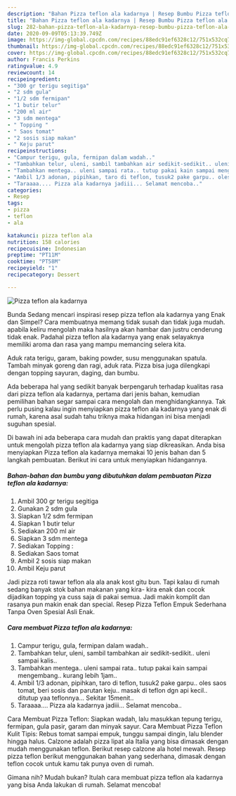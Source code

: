 ```yaml
---
description: "Bahan Pizza teflon ala kadarnya | Resep Bumbu Pizza teflon ala kadarnya Yang Mudah Dan Praktis"
title: "Bahan Pizza teflon ala kadarnya | Resep Bumbu Pizza teflon ala kadarnya Yang Mudah Dan Praktis"
slug: 282-bahan-pizza-teflon-ala-kadarnya-resep-bumbu-pizza-teflon-ala-kadarnya-yang-mudah-dan-praktis
date: 2020-09-09T05:13:39.749Z
image: https://img-global.cpcdn.com/recipes/88edc91ef6328c12/751x532cq70/pizza-teflon-ala-kadarnya-foto-resep-utama.jpg
thumbnail: https://img-global.cpcdn.com/recipes/88edc91ef6328c12/751x532cq70/pizza-teflon-ala-kadarnya-foto-resep-utama.jpg
cover: https://img-global.cpcdn.com/recipes/88edc91ef6328c12/751x532cq70/pizza-teflon-ala-kadarnya-foto-resep-utama.jpg
author: Francis Perkins
ratingvalue: 4.9
reviewcount: 14
recipeingredient:
- "300 gr terigu segitiga"
- "2 sdm gula"
- "1/2 sdm fermipan"
- "1 butir telur"
- "200 ml air"
- "3 sdm mentega"
- " Topping "
- " Saos tomat"
- "2 sosis siap makan"
- " Keju parut"
recipeinstructions:
- "Campur terigu, gula, fermipan dalam wadah.."
- "Tambahkan telur, uleni, sambil tambahkan air sedikit-sedikit.. uleni sampai kalis.."
- "Tambahkan mentega.. uleni sampai rata.. tutup pakai kain sampai mengembang.. kurang lebih 1jam.."
- "Ambil 1/3 adonan, pipihkan, taro di teflon, tusuk2 pake garpu.. oles saos tomat, beri sosis dan parutan keju.. masak di teflon dgn api kecil.. ditutup yaa teflonnya... Sekitar 15menit.."
- "Taraaaa.... Pizza ala kadarnya jadiii... Selamat mencoba.."
categories:
- Resep
tags:
- pizza
- teflon
- ala

katakunci: pizza teflon ala 
nutrition: 158 calories
recipecuisine: Indonesian
preptime: "PT11M"
cooktime: "PT58M"
recipeyield: "1"
recipecategory: Dessert

---
```



![Pizza teflon ala kadarnya](https://img-global.cpcdn.com/recipes/88edc91ef6328c12/751x532cq70/pizza-teflon-ala-kadarnya-foto-resep-utama.jpg)

Bunda Sedang mencari inspirasi resep pizza teflon ala kadarnya yang Enak dan Simpel? Cara membuatnya memang tidak susah dan tidak juga mudah. apabila keliru mengolah maka hasilnya akan hambar dan justru cenderung tidak enak. Padahal pizza teflon ala kadarnya yang enak selayaknya memiliki aroma dan rasa yang mampu memancing selera kita.

Aduk rata terigu, garam, baking powder, susu menggunakan spatula. Tambah minyak goreng dan ragi, aduk rata. Pizza bisa juga dilengkapi dengan topping sayuran, daging, dan bumbu.

Ada beberapa hal yang sedikit banyak berpengaruh terhadap kualitas rasa dari pizza teflon ala kadarnya, pertama dari jenis bahan, kemudian pemilihan bahan segar sampai cara mengolah dan menghidangkannya. Tak perlu pusing kalau ingin menyiapkan pizza teflon ala kadarnya yang enak di rumah, karena asal sudah tahu triknya maka hidangan ini bisa menjadi suguhan spesial.


Di bawah ini ada beberapa cara mudah dan praktis yang dapat diterapkan untuk mengolah pizza teflon ala kadarnya yang siap dikreasikan. Anda bisa menyiapkan Pizza teflon ala kadarnya memakai 10 jenis bahan dan 5 langkah pembuatan. Berikut ini cara untuk menyiapkan hidangannya.

<!--inarticleads1-->

##### Bahan-bahan dan bumbu yang dibutuhkan dalam pembuatan Pizza teflon ala kadarnya:

1. Ambil 300 gr terigu segitiga
1. Gunakan 2 sdm gula
1. Siapkan 1/2 sdm fermipan
1. Siapkan 1 butir telur
1. Sediakan 200 ml air
1. Siapkan 3 sdm mentega
1. Sediakan  Topping :
1. Sediakan  Saos tomat
1. Ambil 2 sosis siap makan
1. Ambil  Keju parut


Jadi pizza roti tawar teflon ala ala anak kost gitu bun. Tapi kalau di rumah sedang banyak stok bahan makanan yang kira- kira enak dan cocok dijadikan topping ya cuss saja di pakai semua. Jadi makin komplit dan rasanya pun makin enak dan special. Resep Pizza Teflon Empuk Sederhana Tanpa Oven Spesial Asli Enak. 

<!--inarticleads2-->

##### Cara membuat Pizza teflon ala kadarnya:

1. Campur terigu, gula, fermipan dalam wadah..
1. Tambahkan telur, uleni, sambil tambahkan air sedikit-sedikit.. uleni sampai kalis..
1. Tambahkan mentega.. uleni sampai rata.. tutup pakai kain sampai mengembang.. kurang lebih 1jam..
1. Ambil 1/3 adonan, pipihkan, taro di teflon, tusuk2 pake garpu.. oles saos tomat, beri sosis dan parutan keju.. masak di teflon dgn api kecil.. ditutup yaa teflonnya... Sekitar 15menit..
1. Taraaaa.... Pizza ala kadarnya jadiii... Selamat mencoba..


Cara Membuat Pizza Teflon: Siapkan wadah, lalu masukkan tepung terigu, fermipan, gula pasir, garam dan minyak sayur. Cara Membuat Pizza Teflon Kulit Tipis: Rebus tomat sampai empuk, tunggu sampai dingin, lalu blender hingga halus. Calzone adalah pizza lipat ala Italia yang bisa dimasak dengan mudah menggunakan teflon. Berikut resep calzone ala hotel mewah. Resep pizza teflon berikut menggunakan bahan yang sederhana, dimasak dengan teflon cocok untuk kamu tak punya oven di rumah. 

Gimana nih? Mudah bukan? Itulah cara membuat pizza teflon ala kadarnya yang bisa Anda lakukan di rumah. Selamat mencoba!
